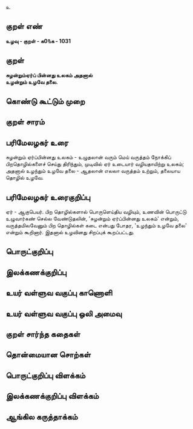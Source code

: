 உ

## குறள் எண் 

**உழவு - குறள் - க0௩க - 1031**

## குறள் 

**சுழன்றும்ஏர்ப் பின்னது உலகம் அதனால்  
உழன்றும் உழவே தலை.**

## கொண்டு கூட்டும் முறை


## குறள் சாரம் 


## பரிமேலழகர் உரை

சுழன்றும் ஏர்ப்பின்னது உலகம் - உழுதலான் வரும் மெய் வருத்தம் நோக்கிப் பிறதொழில்களைச் செய்து திரிந்தும், முடிவில் ஏர் உடையார் வழியதாயிற்று உலகம்; அதனால் உழந்தும் உழவே தலை - ஆதலான் எலலா வருத்தம் உற்றும், தலையாய தொழில் உழவே.

## பரிமேலழகர் உரைகுறிப்பு   

ஏர் - ஆகுபெயர். பிற தொழில்களால் பொருளெய்திய வழியும், உணவின் பொருட்டு உழுவார்கண் செல்ல வேண்டுதலின், 'சுழன்றும் ஏர்ப்பின்னது உலகம்' என்றும், வருத்தமிலவேனும் பிற தொழில்கள் கடை என்பது போதர, 'உழந்தும் உழவே தலை' என்றும் கூறினார். இதனால் உழவினது சிறப்புக் கூறப்பட்டது.

## பொருட்குறிப்பு 


## இலக்கணக்குறிப்பு  


## உயர் வள்ளுவ வகுப்பு காணொளி


## உயர் வள்ளுவ வகுப்பு ஒலி அமைவு 

 
## குறள் சார்ந்த கதைகள் 


## தொன்மையான சொற்கள்


## பொருட்குறிப்பு விளக்கம்


## இலக்கணக்குறிப்பு விளக்கம்


## ஆங்கில கருத்தாக்கம் 


